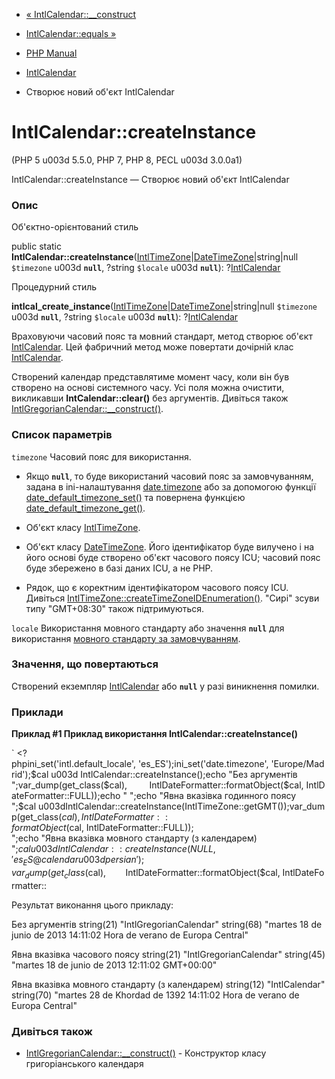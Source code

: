 - [« IntlCalendar::\_\_construct](intlcalendar.construct.md)
- [IntlCalendar::equals »](intlcalendar.equals.md)

- [PHP Manual](index.md)
- [IntlCalendar](class.intlcalendar.md)
- Створює новий об'єкт IntlCalendar

# IntlCalendar::createInstance

(PHP 5 u003d 5.5.0, PHP 7, PHP 8, PECL u003d 3.0.0a1)

IntlCalendar::createInstance — Створює новий об'єкт IntlCalendar

### Опис

Об'єктно-орієнтований стиль

public static
**IntlCalendar::createInstance**([IntlTimeZone](class.intltimezone.md)\|[DateTimeZone](class.datetimezone.md)\|string\|null
`$timezone` u003d **`null`**, ?string `$locale` u003d **`null`**):
?[IntlCalendar](class.intlcalendar.md)

Процедурний стиль

**intlcal_create_instance**([IntlTimeZone](class.intltimezone.md)\|[DateTimeZone](class.datetimezone.md)\|string\|null
`$timezone` u003d **`null`**, ?string `$locale` u003d **`null`**):
?[IntlCalendar](class.intlcalendar.md)

Враховуючи часовий пояс та мовний стандарт, метод створює об'єкт
[IntlCalendar](class.intlcalendar.md). Цей фабричний метод може
повертати дочірній клас [IntlCalendar](class.intlcalendar.md).

Створений календар представлятиме момент часу, коли він був
створено на основі системного часу. Усі поля можна очистити, викликавши
**IntCalendar::clear()** без аргументів. Дивіться також
[IntlGregorianCalendar::\_\_construct()](intlgregoriancalendar.construct.md).

### Список параметрів

`timezone`
Часовий пояс для використання.

- Якщо **`null`**, то буде використаний часовий пояс за замовчуванням,
задана в ini-налаштування
[date.timezone](datetime.configuration.md#ini.date.timezone) або
за допомогою функції
[date_default_timezone_set()](function.date-default-timezone-set.md)
та повернена функцією
[date_default_timezone_get()](function.date-default-timezone-get.md).

- Об'єкт класу [IntlTimeZone](class.intltimezone.md).

- Об'єкт класу [DateTimeZone](class.datetimezone.md). Його
ідентифікатор буде вилучено і на його основі буде створено об'єкт
часового поясу ICU; часовий пояс буде збережено в базі даних ICU, а
не PHP.

- Рядок, що є коректним ідентифікатором часового поясу ICU.
Дивіться
[IntlTimeZone::createTimeZoneIDEnumeration()](intltimezone.createtimezoneidenumeration.md).
"Сирі" зсуви типу "GMT+08:30" також підтримуються.

`locale`
Використання мовного стандарту або значення **`null`** для використання
[мовного стандарту за
замовчуванням](intl.configuration.md#ini.intl.default-locale).

### Значення, що повертаються

Створений екземпляр [IntlCalendar](class.intlcalendar.md) або
**`null`** у разі виникнення помилки.

### Приклади

**Приклад #1 Приклад використання **IntlCalendar::createInstance()****

` <?phpini_set('intl.default_locale', 'es_ES');ini_set('date.timezone', 'Europe/Madrid');$cal u003d IntlCalendar::createInstance();echo "Без аргументів
";var_dump(get_class($cal),         IntlDateFormatter::formatObject($cal, IntlDateFormatter::FULL));echo "
";echo "Явна вказівка годинного поясу
";$cal u003dIntlCalendar::createInstance(IntlTimeZone::getGMT());var_dump(get_class($cal),        IntlDateFormatter::formatObject($cal, IntlDateFormatter::FULL));
";echo "Явна вказівка мовного стандарту (з календарем)
";$cal u003d IntlCalendar::createInstance(NULL, 'es_ES@calendaru003dpersian');var_dump(get_class($cal),        IntlDateFormatter::formatObject($cal, IntlDateFormatter::

Результат виконання цього прикладу:

Без аргументів
string(21) "IntlGregorianCalendar"
string(68) "martes 18 de junio de 2013 14:11:02 Hora de verano de Europa Central"

Явна вказівка часового поясу
string(21) "IntlGregorianCalendar"
string(45) "martes 18 de junio de 2013 12:11:02 GMT+00:00"

Явна вказівка мовного стандарту (з календарем)
string(12) "IntlCalendar"
string(70) "martes 28 de Khordad de 1392 14:11:02 Hora de verano de Europa Central"

### Дивіться також

- [IntlGregorianCalendar::\_\_construct()](intlgregoriancalendar.construct.md) -
Конструктор класу григоріанського календаря
